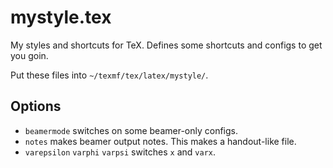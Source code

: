 # mystyle.tex

My styles and shortcuts for TeX. Defines some shortcuts and configs to get you goin.

Put these files into `~/texmf/tex/latex/mystyle/`.

## Options

- `beamermode` switches on some beamer-only configs.
- `notes` makes beamer output notes. This makes a handout-like file.
- `varepsilon` `varphi` `varpsi` switches `x` and `varx`.
